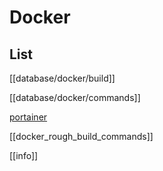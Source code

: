 # Docker

## List

[[database/docker/build]]

[[database/docker/commands]]

[portainer](portainer.md)

[[docker_rough_build_commands]]

[[info]]